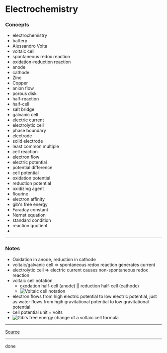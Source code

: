 # Electrochemistry

### Concepts

- electrochemistry
- battery
- Alessandro Volta
- voltaic cell
- spontaneous redox reaction
- oxidation-reduction reaction
- anode
- cathode
- Zinc
- Copper
- anion flow
- porous disk
- half-reaction
- half-cell
- salt bridge
- galvanic cell
- electric current
- electrolytic cell
- phase boundary
- electrode
- solid electrode
- least common multiple
- cell reaction
- electron flow
- electric potential
- potential difference
- cell potential
- oxidation potential
- reduction potential
- oxidizing agent
- flourine
- electron affinity
- gib's free energy
- Faraday constant
- Nernst equation
- standard condition
- reaction quotient
- 

---

### Notes

- Oxidation in anode, reduction in cathode
- voltaic/galvanic cell => spontaneous redox reaction generates current
- electrolytic cell => electric current causes non-spontaneous redox reaction
- voltaic cell notation
    - oxodation half-cell (anode) || reduction half-cell (cathode)
    - ![Voltaic cell notation](https://latex.codecogs.com/svg.image?Zn(s)|Zn^{2+}(aq)||Cu^{2+}(aq)|Cu(s))
- electron flows from high electric potential to low electric potential, just as water flows from hgih gravitational potential to low gravitational potential
- cell potential unit = volts
- ![Gib's free energy change of a voltaic cell formula](https://latex.codecogs.com/svg.image?\Delta%20G^o=-nFE^o)

---

[Source](https://youtu.be/2VT5rl8P84M)

---

done